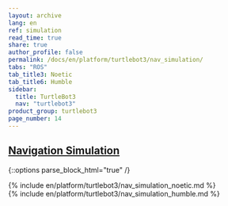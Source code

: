 ```yaml
---
layout: archive
lang: en
ref: simulation
read_time: true
share: true
author_profile: false
permalink: /docs/en/platform/turtlebot3/nav_simulation/
tabs: "ROS"
tab_title3: Noetic
tab_title6: Humble
sidebar:
  title: TurtleBot3
  nav: "turtlebot3"
product_group: turtlebot3
page_number: 14
---
```


<div style="counter-reset: h1 6"></div>
<div style="counter-reset: h2 2"></div>

<!--[dummy Header 1]>
  <h1 id="dummy">Simulation</h1>
  <h2 id="dummy">Navigation Simulation</h2>
  <p class="dummy_content">TurtleBot3 Navigation Package</p>
<![end dummy Header 1]-->

## [Navigation Simulation](#navigation-simulation)

{::options parse_block_html="true" /}

<!-- <section data-id="{{ page.tab_title1 }}" class="tab_contents">
{% include en/platform/turtlebot3/nav_simulation_kinetic.md %}
</section> -->

<!-- <section data-id="{{ page.tab_title2 }}" class="tab_contents">
{% include en/platform/turtlebot3/nav_simulation_melodic.md %}
</section> -->

<section data-id="{{ page.tab_title3 }}" class="tab_contents">
{% include en/platform/turtlebot3/nav_simulation_noetic.md %}
</section>

<!-- <section data-id="{{ page.tab_title4 }}" class="tab_contents">
{% include en/platform/turtlebot3/nav_simulation_dashing.md %}
</section> -->

<!-- <section data-id="{{ page.tab_title5 }}" class="tab_contents">
{% include en/platform/turtlebot3/nav_simulation_foxy.md %}
</section> -->

<section data-id="{{ page.tab_title6 }}" class="tab_contents">
{% include en/platform/turtlebot3/nav_simulation_humble.md %}
</section>

<!-- <section data-id="{{ page.tab_title7 }}" class="tab_contents">

**NOTE**: This feature is available for Kinetic, Noetic, Dashing, Foxy. 
{: .notice}

</section> -->
